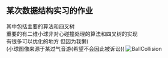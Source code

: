 ## 某次数据结构实习的作业 
其中包括主要的算法和四叉树  
重要的有二维小球非对心碰撞处理的算法和四叉树的实现  
有很多可以优化的地方 但因为我懒(  
(小球图像来源于某过气音游(希望不会因此被诉讼((
![BallCollision](raw.githubusercontent.com/Dowckbonus/Db.cpp/master/DataStructure/BallsCollision/BallCollision.png)
